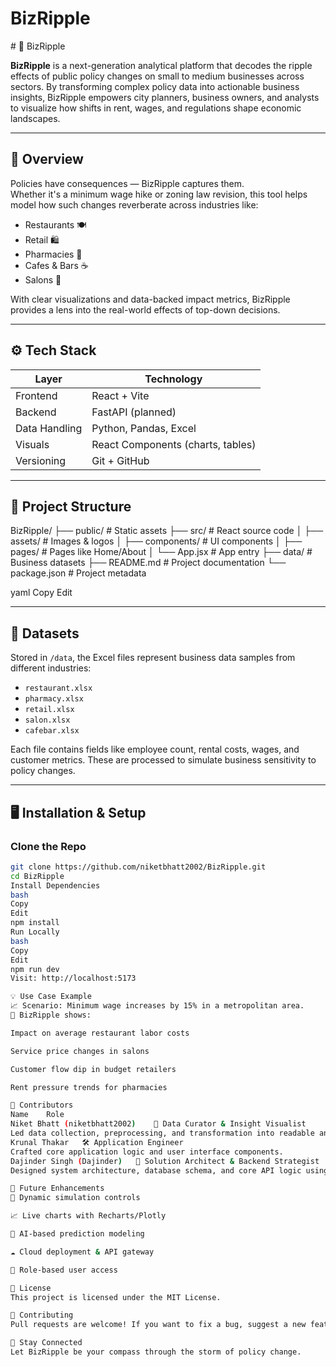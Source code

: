 <h1>BizRipple</h1>
# 💼 BizRipple

**BizRipple** is a next-generation analytical platform that decodes the ripple effects of public policy changes on small to medium businesses across sectors. By transforming complex policy data into actionable business insights, BizRipple empowers city planners, business owners, and analysts to visualize how shifts in rent, wages, and regulations shape economic landscapes.

---

## 🚀 Overview

Policies have consequences — BizRipple captures them.  
Whether it's a minimum wage hike or zoning law revision, this tool helps model how such changes reverberate across industries like:

- Restaurants 🍽️  
- Retail 🛍️  
- Pharmacies 💊  
- Cafes & Bars ☕  
- Salons 💇  

With clear visualizations and data-backed impact metrics, BizRipple provides a lens into the real-world effects of top-down decisions.

---

## ⚙️ Tech Stack

| Layer        | Technology            |
|--------------|------------------------|
| Frontend     | React + Vite           |
| Backend      | FastAPI (planned)      |
| Data Handling| Python, Pandas, Excel  |
| Visuals      | React Components (charts, tables) |
| Versioning   | Git + GitHub           |

---

## 🧩 Project Structure

BizRipple/
├── public/ # Static assets
├── src/ # React source code
│ ├── assets/ # Images & logos
│ ├── components/ # UI components
│ ├── pages/ # Pages like Home/About
│ └── App.jsx # App entry
├── data/ # Business datasets
├── README.md # Project documentation
└── package.json # Project metadata

yaml
Copy
Edit

---

## 📂 Datasets

Stored in `/data`, the Excel files represent business data samples from different industries:

- `restaurant.xlsx`
- `pharmacy.xlsx`
- `retail.xlsx`
- `salon.xlsx`
- `cafebar.xlsx`

Each file contains fields like employee count, rental costs, wages, and customer metrics. These are processed to simulate business sensitivity to policy changes.

---

## 🖥️ Installation & Setup

### Clone the Repo

```bash
git clone https://github.com/niketbhatt2002/BizRipple.git
cd BizRipple
Install Dependencies
bash
Copy
Edit
npm install
Run Locally
bash
Copy
Edit
npm run dev
Visit: http://localhost:5173

💡 Use Case Example
📈 Scenario: Minimum wage increases by 15% in a metropolitan area.
🧩 BizRipple shows:

Impact on average restaurant labor costs

Service price changes in salons

Customer flow dip in budget retailers

Rent pressure trends for pharmacies

🌟 Contributors
Name	Role
Niket Bhatt (niketbhatt2002)	🧹 Data Curator & Insight Visualist
Led data collection, preprocessing, and transformation into readable analytics.
Krunal Thakar	🛠️ Application Engineer
Crafted core application logic and user interface components.
Dajinder Singh (Dajinder)	🧠 Solution Architect & Backend Strategist
Designed system architecture, database schema, and core API logic using FastAPI.

📌 Future Enhancements
🔁 Dynamic simulation controls

📈 Live charts with Recharts/Plotly

🧠 AI-based prediction modeling

☁️ Cloud deployment & API gateway

🔐 Role-based user access

📃 License
This project is licensed under the MIT License.

🤝 Contributing
Pull requests are welcome! If you want to fix a bug, suggest a new feature, or help improve visuals or backend logic, feel free to contribute.

🔗 Stay Connected
Let BizRipple be your compass through the storm of policy change.
